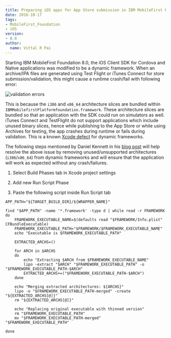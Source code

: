 ```yaml
---
title: Preparing iOS apps for App Store submission in IBM MobileFirst Foundation 8.0
date: 2016-10-17
tags:
- MobileFirst_Foundation
- iOS
version:
- 8.0
author: 
  name: Vittal R Pai
---
```

Starting IBM MobileFirst Foundation 8.0, the iOS Client SDK for Cordova and Native applications was modified to be a dynamic framework. When an archive/IPA files are generated using Test Flight or iTunes Connect for store submission/validation, this might cause a runtime crash/fail with following error:

![validation errors]({{site.baseurl}}/assets/blog/2016-10-17-prepare-ios-apps-for-app-store-submission/validation_fail.png)

This is because the `i386` and `x86_64` architecture slices are bundled within `IBMMobilefirstPlatformfoundation.framework`. These architecture slices are bundled so that an application with the SDK could run on simulators as well. iTunes Connect and TestFlight do not support applications which include unused binary slices, hence while publishing to the App Store or while using Archives for testing, the app crashes during runtime or fails during validation. This is a known [Xcode defect](http://www.openradar.me/23681704) for dynamic frameworks. 

The following steps mentioned by Daniel Kennett in his [blog post](http://ikennd.ac/blog/2015/02/stripping-unwanted-architectures-from-dynamic-libraries-in-xcode/) will help resolve the above issue by removing unused/unsupported architectures (`i386`/`x86_64`) from dynamic frameworks and will ensure that the application will work as expected without any crash/failures.

1. Select Build Phases tab in Xcode project settings

2. Add new Run Script Phase

3. Paste the following script inside Run Script tab

```shell
APP_PATH="${TARGET_BUILD_DIR}/${WRAPPER_NAME}"

find "$APP_PATH" -name '*.framework' -type d | while read -r FRAMEWORK
do
    FRAMEWORK_EXECUTABLE_NAME=$(defaults read "$FRAMEWORK/Info.plist" CFBundleExecutable)
    FRAMEWORK_EXECUTABLE_PATH="$FRAMEWORK/$FRAMEWORK_EXECUTABLE_NAME"
    echo "Executable is $FRAMEWORK_EXECUTABLE_PATH"

    EXTRACTED_ARCHS=()

    for ARCH in $ARCHS
    do
        echo "Extracting $ARCH from $FRAMEWORK_EXECUTABLE_NAME"
        lipo -extract "$ARCH" "$FRAMEWORK_EXECUTABLE_PATH" -o "$FRAMEWORK_EXECUTABLE_PATH-$ARCH"
        EXTRACTED_ARCHS+=("$FRAMEWORK_EXECUTABLE_PATH-$ARCH")
    done

    echo "Merging extracted architectures: ${ARCHS}"
    lipo -o "$FRAMEWORK_EXECUTABLE_PATH-merged" -create "${EXTRACTED_ARCHS[@]}"
    rm "${EXTRACTED_ARCHS[@]}"

    echo "Replacing original executable with thinned version"
    rm "$FRAMEWORK_EXECUTABLE_PATH"
    mv "$FRAMEWORK_EXECUTABLE_PATH-merged" "$FRAMEWORK_EXECUTABLE_PATH"

done
```